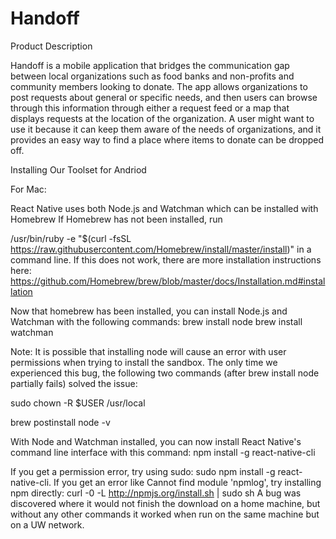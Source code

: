 # Handoff

Product Description

Handoff is a mobile application that bridges the communication gap between local organizations such as food banks and non-profits and community members looking to donate. The app allows organizations to post requests about general or specific needs, and then users can browse through this information through either a request feed or a map that displays requests at the location of the organization. A user might want to use it because it can keep them aware of the needs of organizations, and it provides an easy way to find a place where items to donate can be dropped off.

Installing Our Toolset for Andriod

For Mac:

React Native uses both Node.js and Watchman which can be installed with Homebrew
If Homebrew has not been installed, run 

/usr/bin/ruby -e "$(curl -fsSL https://raw.githubusercontent.com/Homebrew/install/master/install)"
in a command line. If this does not work, there are more installation instructions here:
https://github.com/Homebrew/brew/blob/master/docs/Installation.md#installation

Now that homebrew has been installed, you can install Node.js and Watchman with the following commands:
brew install node
brew install watchman

Note: It is possible that installing node will cause an error with user permissions when trying to install the sandbox. The only time we experienced this bug, the following two commands (after brew install node partially fails) solved the issue:

sudo chown -R $USER /usr/local

brew postinstall node -v

With Node and Watchman installed, you can now install React Native's command line interface with this command:
npm install -g react-native-cli

If you get a permission error, try using sudo: sudo npm install -g react-native-cli.
If you get an error like Cannot find module 'npmlog', try installing npm directly: curl -0 -L http://npmjs.org/install.sh | sudo sh
A bug was discovered where it would not finish the download on a home machine, but without any other commands it worked when run on the same machine but on a UW network.

